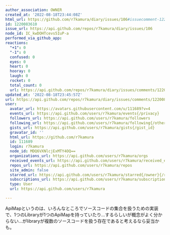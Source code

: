 ```yaml
---
author_association: OWNER
created_at: '2022-08-18T23:44:08Z'
html_url: https://github.com/r7kamura/diary/issues/106#issuecomment-1220083610
id: 1220083610
issue_url: https://api.github.com/repos/r7kamura/diary/issues/106
node_id: IC_kwDOHTcevs5IuP-a
performed_via_github_app: 
reactions:
  "+1": 0
  "-1": 0
  confused: 0
  eyes: 0
  heart: 0
  hooray: 0
  laugh: 0
  rocket: 0
  total_count: 0
  url: https://api.github.com/repos/r7kamura/diary/issues/comments/1220083610/reactions
updated_at: '2022-08-18T23:45:57Z'
url: https://api.github.com/repos/r7kamura/diary/issues/comments/1220083610
user:
  avatar_url: https://avatars.githubusercontent.com/u/111689?v=4
  events_url: https://api.github.com/users/r7kamura/events{/privacy}
  followers_url: https://api.github.com/users/r7kamura/followers
  following_url: https://api.github.com/users/r7kamura/following{/other_user}
  gists_url: https://api.github.com/users/r7kamura/gists{/gist_id}
  gravatar_id: ''
  html_url: https://github.com/r7kamura
  id: 111689
  login: r7kamura
  node_id: MDQ6VXNlcjExMTY4OQ==
  organizations_url: https://api.github.com/users/r7kamura/orgs
  received_events_url: https://api.github.com/users/r7kamura/received_events
  repos_url: https://api.github.com/users/r7kamura/repos
  site_admin: false
  starred_url: https://api.github.com/users/r7kamura/starred{/owner}{/repo}
  subscriptions_url: https://api.github.com/users/r7kamura/subscriptions
  type: User
  url: https://api.github.com/users/r7kamura

---
```

ApiMapというのは、いろんなところでソースコードの集合を扱うための実装で、1つのLibraryが1つのApiMapを持っていたり…するらしいが概念がよく分からない...がlibraryが複数のソースコードを扱う存在であると考えるなら妥当かも。